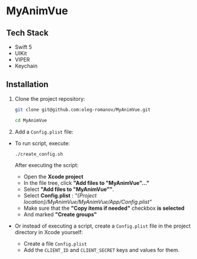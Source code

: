 # MyAnimVue

## Tech Stack
- Swift 5
- UIKit
- VIPER
- Keychain

## Installation

1. Clone the project repository:

    ```bash
    git clone git@github.com:oleg-romanov/MyAnimVue.git
    ```

    ```bash
    cd MyAnimVue
    ```

2. Add a `Config.plist` file:
   
- To run script, execute:
    ```bash
    ./create_config.sh
    ```

    After executing the script: 
    - Open the **Xcode project**
    - In the file tree, click **"Add files to "MyAnimVue"..."**
    - Select **"Add files to "MyAnimVue""**.
    - Select **Config.plist** : *"{Project location}/MyAnimVue/MyAnimVue/App/Config.plist"*
    - Make sure that the **"Copy items if needed"** checkbox **is selected**
    - And marked **"Create groups"**


- Or instead of executing a script, create a `Config.plist` file in the project directory in Xcode yourself:
    - Create a file `Config.plist` 
    - Add the `CLIENT_ID` and `CLIENT_SECRET` keys and values for them.
